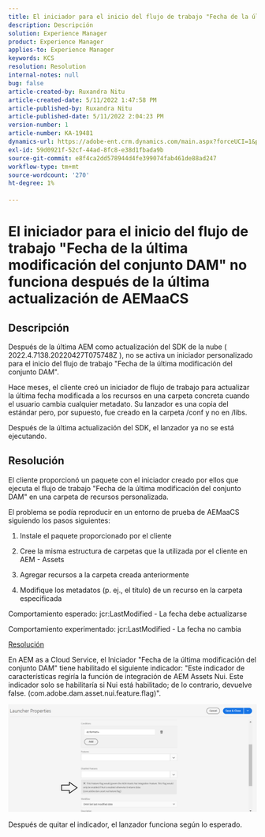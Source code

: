 ```yaml
---
title: El iniciador para el inicio del flujo de trabajo "Fecha de la última modificación del conjunto DAM" no funciona después de la última actualización de AEMaaCS
description: Descripción
solution: Experience Manager
product: Experience Manager
applies-to: Experience Manager
keywords: KCS
resolution: Resolution
internal-notes: null
bug: false
article-created-by: Ruxandra Nitu
article-created-date: 5/11/2022 1:47:58 PM
article-published-by: Ruxandra Nitu
article-published-date: 5/11/2022 2:04:23 PM
version-number: 1
article-number: KA-19481
dynamics-url: https://adobe-ent.crm.dynamics.com/main.aspx?forceUCI=1&pagetype=entityrecord&etn=knowledgearticle&id=b0baf6f2-30d1-ec11-a7b5-00224809ccc2
exl-id: 59d0921f-52cf-44ad-8fc8-e38d1fbada9b
source-git-commit: e8f4ca2dd578944d4fe399074fab461de88ad247
workflow-type: tm+mt
source-wordcount: '270'
ht-degree: 1%

---
```


# El iniciador para el inicio del flujo de trabajo &quot;Fecha de la última modificación del conjunto DAM&quot; no funciona después de la última actualización de AEMaaCS

## Descripción


Después de la última AEM como actualización del SDK de la nube ( 2022.4.7138.20220427T075748Z ), no se activa un iniciador personalizado para el inicio del flujo de trabajo &quot;Fecha de la última modificación del conjunto DAM&quot;.

Hace meses, el cliente creó un iniciador de flujo de trabajo para actualizar la última fecha modificada a los recursos en una carpeta concreta cuando el usuario cambia cualquier metadato.
Su lanzador es una copia del estándar pero, por supuesto, fue creado en la carpeta /conf y no en /libs.

Después de la última actualización del SDK, el lanzador ya no se está ejecutando.


## Resolución


El cliente proporcionó un paquete con el iniciador creado por ellos que ejecuta el flujo de trabajo &quot;Fecha de la última modificación del conjunto DAM&quot; en una carpeta de recursos personalizada.

El problema se podía reproducir en un entorno de prueba de AEMaaCS siguiendo los pasos siguientes:

1. Instale el paquete proporcionado por el cliente

2. Cree la misma estructura de carpetas que la utilizada por el cliente en AEM - Assets

3. Agregar recursos a la carpeta creada anteriormente

4. Modifique los metadatos (p. ej., el título) de un recurso en la carpeta especificada

Comportamiento esperado: jcr:LastModified - La fecha debe actualizarse

Comportamiento experimentado: jcr:LastModified - La fecha no cambia



<u>Resolución</u>

En AEM as a Cloud Service, el Iniciador &quot;Fecha de la última modificación del conjunto DAM&quot; tiene habilitado el siguiente indicador: &quot;Este indicador de características regiría la función de integración de AEM Assets Nui. Este indicador solo se habilitaría si Nui está habilitado; de lo contrario, devuelve false. (com.adobe.dam.asset.nui.feature.flag)&quot;.

![](assets/f0aaf60a-33d1-ec11-a7b5-00224809ccc2.png)

Después de quitar el indicador, el lanzador funciona según lo esperado.
